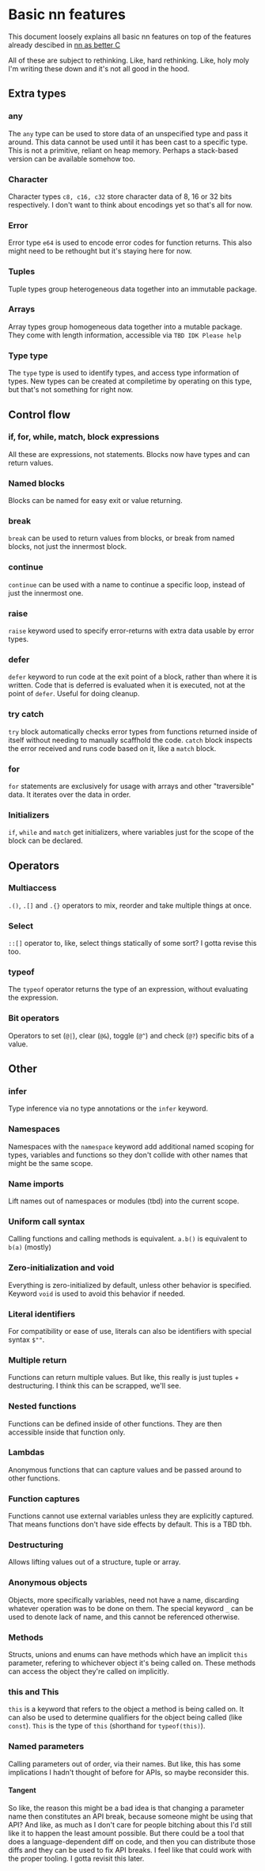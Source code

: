 # Basic nn features

This document loosely explains all basic nn features on top of the features already descibed in [nn as better C](./0100_BETTER_C_NN.md)

All of these are subject to rethinking. Like, hard rethinking. Like, holy moly I'm writing these down and it's not all good in the hood.

## Extra types
### any
The `any` type can be used to store data of an unspecified type and pass it around. This data cannot be used until it has been cast to a specific type. This is not a primitive, reliant on heap memory. Perhaps a stack-based version can be available somehow too.

### Character
Character types `c8, c16, c32` store character data of 8, 16 or 32 bits respectively. I don't want to think about encodings yet so that's all for now.

### Error
Error type `e64` is used to encode error codes for function returns. This also might need to be rethought but it's staying here for now.

### Tuples
Tuple types group heterogeneous data together into an immutable package. 

### Arrays
Array types group homogeneous data together into a mutable package. They come with length information, accessible via `TBD IDK Please help`

### Type type
The `type` type is used to identify types, and access type information of types. New types can be created at compiletime by operating on this type, but that's not something for right now.

## Control flow
### if, for, while, match, block expressions
All these are expressions, not statements. Blocks now have types and can return values. 

### Named blocks
Blocks can be named for easy exit or value returning.

### break
`break` can be used to return values from blocks, or break from named blocks, not just the innermost block.

### continue
`continue` can be used with a name to continue a specific loop, instead of just the innermost one.

### raise
`raise` keyword used to specify error-returns with extra data usable by error types.

### defer
`defer` keyword to run code at the exit point of a block, rather than where it is written. Code that is deferred is evaluated when it is executed, not at the point of `defer`. Useful for doing cleanup.

### try catch
`try` block automatically checks error types from functions returned inside of itself without needing to manually scaffhold the code. `catch` block inspects the error received and runs code based on it, like a `match` block.

### for
`for` statements are exclusively for usage with arrays and other "traversible" data. It iterates over the data in order.

### Initializers
`if`, `while` and `match` get initializers, where variables just for the scope of the block can be declared.

## Operators
### Multiaccess
`.()`, `.[]` and `.{}` operators to mix, reorder and take multiple things at once. 

### Select
`::[]` operator to, like, select things statically of some sort? I gotta revise this too. 

### typeof
The `typeof` operator returns the type of an expression, without evaluating the expression. 

### Bit operators
Operators to set (`@|`), clear (`@&`), toggle (`@^`) and check (`@?`) specific bits of a value. 

## Other
### infer
Type inference via no type annotations or the `infer` keyword. 

### Namespaces
Namespaces with the `namespace` keyword add additional named scoping for types, variables and functions so they don't collide with other names that might be the same scope.

### Name imports
Lift names out of namespaces or modules (tbd) into the current scope.

### Uniform call syntax
Calling functions and calling methods is equivalent. `a.b()` is equivalent to `b(a)` (mostly)

### Zero-initialization and void
Everything is zero-initialized by default, unless other behavior is specified. Keyword `void` is used to avoid this behavior if needed.

### Literal identifiers
For compatibility or ease of use, literals can also be identifiers with special syntax `$""`.

### Multiple return
Functions can return multiple values. But like, this really is just tuples + destructuring. I think this can be scrapped, we'll see.

### Nested functions
Functions can be defined inside of other functions. They are then accessible inside that function only. 

### Lambdas
Anonymous functions that can capture values and be passed around to other functions. 

### Function captures
Functions cannot use external variables unless they are explicitly captured. That means functions don't have side effects by default. This is a TBD tbh.

### Destructuring
Allows lifting values out of a structure, tuple or array.

### Anonymous objects
Objects, more specifically variables, need not have a name, discarding whatever operation was to be done on them. The special keyword `_` can be used to denote lack of name, and this cannot be referenced otherwise.

### Methods
Structs, unions and enums can have methods which have an implicit `this` parameter, refering to whichever object it's being called on. These methods can access the object they're called on implicitly.

### this and This
`this` is a keyword that refers to the object a method is being called on. It can also be used to determine qualifiers for the object being called (like `const`). `This` is the type of `this` (shorthand for `typeof(this)`).

### Named parameters
Calling parameters out of order, via their names. But like, this has some implications I hadn't thought of before for APIs, so maybe reconsider this.

#### Tangent
So like, the reason this might be a bad idea is that changing a parameter name then constitutes an API break, because someone might be using that API? And like, as much as I don't care for people bitching about this I'd still like it to happen the least amount possible. But there could be a tool that does a language-dependent diff on code, and then you can distribute those diffs and they can be used to fix API breaks. I feel like that could work with the proper tooling. I gotta revisit this later.